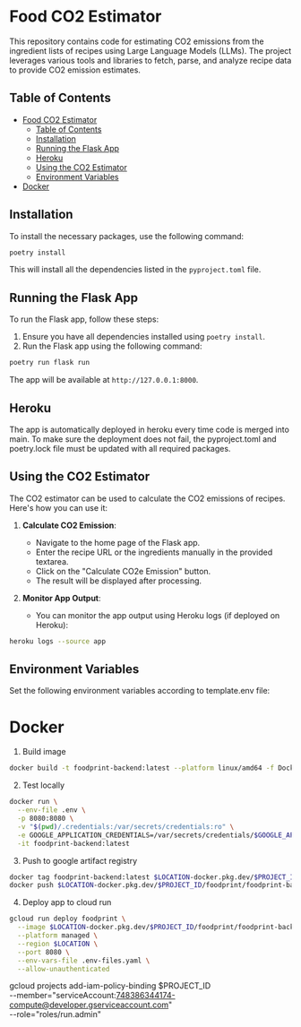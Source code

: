 # Food CO2 Estimator

This repository contains code for estimating CO2 emissions from the ingredient lists of recipes using Large Language Models (LLMs). The project leverages various tools and libraries to fetch, parse, and analyze recipe data to provide CO2 emission estimates.

## Table of Contents

- [Food CO2 Estimator](#food-co2-estimator)
  - [Table of Contents](#table-of-contents)
  - [Installation](#installation)
  - [Running the Flask App](#running-the-flask-app)
  - [Heroku](#heroku)
  - [Using the CO2 Estimator](#using-the-co2-estimator)
  - [Environment Variables](#environment-variables)
- [Docker](#docker)
  

## Installation

To install the necessary packages, use the following command:

```bash
poetry install
```

This will install all the dependencies listed in the `pyproject.toml` file.

## Running the Flask App

To run the Flask app, follow these steps:

1. Ensure you have all dependencies installed using `poetry install`.
2. Run the Flask app using the following command:

```bash
poetry run flask run
```

The app will be available at `http://127.0.0.1:8000`.

## Heroku
The app is automatically deployed in heroku every time code is merged into main. To make sure the deployment does not fail, the pyproject.toml and poetry.lock file must be updated with all required packages.

## Using the CO2 Estimator

The CO2 estimator can be used to calculate the CO2 emissions of recipes. Here's how you can use it:

1. **Calculate CO2 Emission**:
   - Navigate to the home page of the Flask app.
   - Enter the recipe URL or the ingredients manually in the provided textarea.
   - Click on the "Calculate CO2e Emission" button.
   - The result will be displayed after processing.

2. **Monitor App Output**:
   - You can monitor the app output using Heroku logs (if deployed on Heroku):

```bash
heroku logs --source app
```


## Environment Variables
Set the following environment variables according to template.env file:

# Docker

1. Build image
```bash
docker build -t foodprint-backend:latest --platform linux/amd64 -f Dockerfile.backend  .
```

2. Test locally
```bash
docker run \
  --env-file .env \
  -p 8080:8080 \
  -v "$(pwd)/.credentials:/var/secrets/credentials:ro" \
  -e GOOGLE_APPLICATION_CREDENTIALS=/var/secrets/credentials/$GOOGLE_APPLICATION_CREDENTIALS_FILENAME \
  -it foodprint-backend:latest
```

3. Push to google artifact registry

```bash
docker tag foodprint-backend:latest $LOCATION-docker.pkg.dev/$PROJECT_ID/foodprint/foodprint-backend:latest
docker push $LOCATION-docker.pkg.dev/$PROJECT_ID/foodprint/foodprint-backend:latest
```

4. Deploy app to cloud run

```bash
gcloud run deploy foodprint \
  --image $LOCATION-docker.pkg.dev/$PROJECT_ID/foodprint/foodprint-backend:latest \
  --platform managed \
  --region $LOCATION \
  --port 8080 \
  --env-vars-file .env-files.yaml \
  --allow-unauthenticated
```

gcloud projects add-iam-policy-binding $PROJECT_ID \
  --member="serviceAccount:748386344174-compute@developer.gserviceaccount.com" \
  --role="roles/run.admin"
